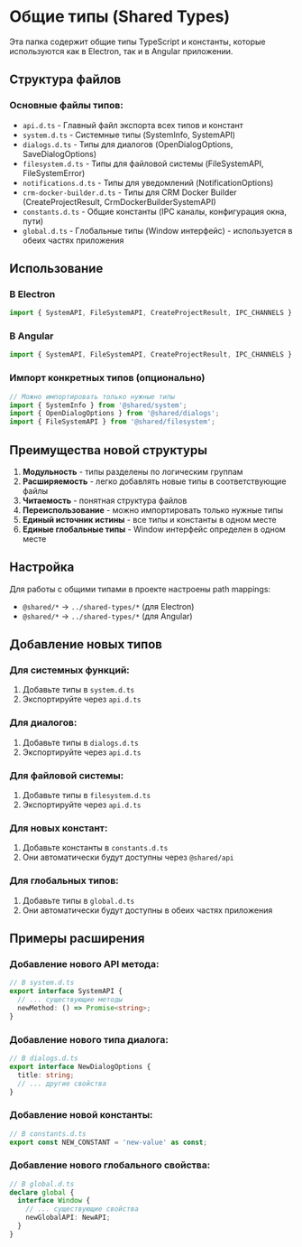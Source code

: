 # Общие типы (Shared Types)

Эта папка содержит общие типы TypeScript и константы, которые используются как в Electron, так и в Angular приложении.

## Структура файлов

### Основные файлы типов:
- `api.d.ts` - Главный файл экспорта всех типов и констант
- `system.d.ts` - Системные типы (SystemInfo, SystemAPI)
- `dialogs.d.ts` - Типы для диалогов (OpenDialogOptions, SaveDialogOptions)
- `filesystem.d.ts` - Типы для файловой системы (FileSystemAPI, FileSystemError)
- `notifications.d.ts` - Типы для уведомлений (NotificationOptions)
- `crm-docker-builder.d.ts` - Типы для CRM Docker Builder (CreateProjectResult, CrmDockerBuilderSystemAPI)
- `constants.d.ts` - Общие константы (IPC каналы, конфигурация окна, пути)
- `global.d.ts` - Глобальные типы (Window интерфейс) - используется в обеих частях приложения

## Использование

### В Electron
```typescript
import { SystemAPI, FileSystemAPI, CreateProjectResult, IPC_CHANNELS } from '@shared/api';
```

### В Angular
```typescript
import { SystemAPI, FileSystemAPI, CreateProjectResult, IPC_CHANNELS } from '@shared/api';
```

### Импорт конкретных типов (опционально)
```typescript
// Можно импортировать только нужные типы
import { SystemInfo } from '@shared/system';
import { OpenDialogOptions } from '@shared/dialogs';
import { FileSystemAPI } from '@shared/filesystem';
```

## Преимущества новой структуры

1. **Модульность** - типы разделены по логическим группам
2. **Расширяемость** - легко добавлять новые типы в соответствующие файлы
3. **Читаемость** - понятная структура файлов
4. **Переиспользование** - можно импортировать только нужные типы
5. **Единый источник истины** - все типы и константы в одном месте
6. **Единые глобальные типы** - Window интерфейс определен в одном месте

## Настройка

Для работы с общими типами в проекте настроены path mappings:

- `@shared/*` → `../shared-types/*` (для Electron)
- `@shared/*` → `../shared-types/*` (для Angular)

## Добавление новых типов

### Для системных функций:
1. Добавьте типы в `system.d.ts`
2. Экспортируйте через `api.d.ts`

### Для диалогов:
1. Добавьте типы в `dialogs.d.ts`
2. Экспортируйте через `api.d.ts`

### Для файловой системы:
1. Добавьте типы в `filesystem.d.ts`
2. Экспортируйте через `api.d.ts`

### Для новых констант:
1. Добавьте константы в `constants.d.ts`
2. Они автоматически будут доступны через `@shared/api`

### Для глобальных типов:
1. Добавьте типы в `global.d.ts`
2. Они автоматически будут доступны в обеих частях приложения

## Примеры расширения

### Добавление нового API метода:
```typescript
// В system.d.ts
export interface SystemAPI {
  // ... существующие методы
  newMethod: () => Promise<string>;
}
```

### Добавление нового типа диалога:
```typescript
// В dialogs.d.ts
export interface NewDialogOptions {
  title: string;
  // ... другие свойства
}
```

### Добавление новой константы:
```typescript
// В constants.d.ts
export const NEW_CONSTANT = 'new-value' as const;
```

### Добавление нового глобального свойства:
```typescript
// В global.d.ts
declare global {
  interface Window {
    // ... существующие свойства
    newGlobalAPI: NewAPI;
  }
}
```
